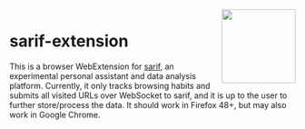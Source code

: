 <img width="130" align="right" src="https://avatars1.githubusercontent.com/u/19608160?v=3&s=300">

sarif-extension
===============

This is a browser WebExtension for [sarif](http://github.com/sarifsystems/sarif),
an experimental personal assistant and data analysis platform. Currently, it
only tracks browsing habits and submits all visited URLs over WebSocket to
sarif, and it is up to the user to further store/process the data. It should
work in Firefox 48+, but may also work in Google Chrome.
